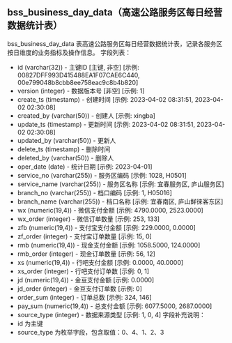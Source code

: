 ## bss_business_day_data（高速公路服务区每日经营数据统计表）
bss_business_day_data 表高速公路服务区每日经营数据统计表，记录各服务区按日维度的业务指标及操作信息。
字段列表：
- id (varchar(32)) - 主键ID [主键, 非空] [示例: 00827DFF993D415488EA1F07CAE6C440, 00e799048b8cbb8ee758eac9c8b4b820]
- version (integer) - 数据版本号 [非空] [示例: 1]
- create_ts (timestamp) - 创建时间 [示例: 2023-04-02 08:31:51, 2023-04-02 02:30:08]
- created_by (varchar(50)) - 创建人 [示例: xingba]
- update_ts (timestamp) - 更新时间 [示例: 2023-04-02 08:31:51, 2023-04-02 02:30:08]
- updated_by (varchar(50)) - 更新人
- delete_ts (timestamp) - 删除时间
- deleted_by (varchar(50)) - 删除人
- oper_date (date) - 统计日期 [示例: 2023-04-01]
- service_no (varchar(255)) - 服务区编码 [示例: 1028, H0501]
- service_name (varchar(255)) - 服务区名称 [示例: 宜春服务区, 庐山服务区]
- branch_no (varchar(255)) - 档口编码 [示例: 1, H05016]
- branch_name (varchar(255)) - 档口名称 [示例: 宜春南区, 庐山鲜徕客东区]
- wx (numeric(19,4)) - 微信支付金额 [示例: 4790.0000, 2523.0000]
- wx_order (integer) - 微信订单数量 [示例: 253, 133]
- zfb (numeric(19,4)) - 支付宝支付金额 [示例: 229.0000, 0.0000]
- zf_order (integer) - 支付宝订单数量 [示例: 15, 0]
- rmb (numeric(19,4)) - 现金支付金额 [示例: 1058.5000, 124.0000]
- rmb_order (integer) - 现金订单数量 [示例: 56, 12]
- xs (numeric(19,4)) - 行吧支付金额 [示例: 0.0000, 40.0000]
- xs_order (integer) - 行吧支付订单数 [示例: 0, 1]
- jd (numeric(19,4)) - 金豆支付金额 [示例: 0.0000]
- jd_order (integer) - 金豆支付订单数 [示例: 0]
- order_sum (integer) - 订单总数 [示例: 324, 146]
- pay_sum (numeric(19,4)) - 总支付金额 [示例: 6077.5000, 2687.0000]
- source_type (integer) - 数据来源类型 [示例: 1, 0, 4]
字段补充说明：
- id 为主键
- source_type 为枚举字段，包含取值：0、4、1、2、3